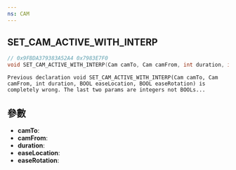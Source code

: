 ```yaml
---
ns: CAM
---
```

## SET_CAM_ACTIVE_WITH_INTERP

```c
// 0x9FBDA379383A52A4 0x7983E7F0
void SET_CAM_ACTIVE_WITH_INTERP(Cam camTo, Cam camFrom, int duration, int easeLocation, int easeRotation);
```

```
Previous declaration void SET_CAM_ACTIVE_WITH_INTERP(Cam camTo, Cam camFrom, int duration, BOOL easeLocation, BOOL easeRotation) is completely wrong. The last two params are integers not BOOLs...  
```

## 參數
* **camTo**: 
* **camFrom**: 
* **duration**: 
* **easeLocation**: 
* **easeRotation**: 

